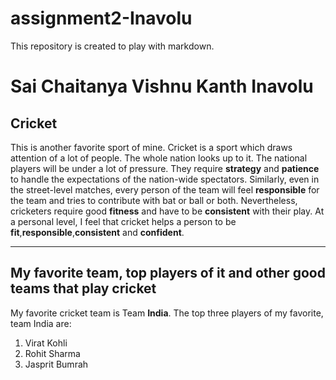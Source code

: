 # assignment2-Inavolu
This repository is created to play with markdown.

# Sai Chaitanya Vishnu Kanth Inavolu
## Cricket
This is another favorite sport of mine. Cricket is a sport which draws attention of a lot of people. The whole nation looks up to it. The national players will be under a lot of pressure. They require **strategy** and **patience** to handle the expectations of the nation-wide spectators. Similarly, even in the street-level matches, every person of the team will feel **responsible** for the team and tries to contribute with bat or ball or both. Nevertheless, cricketers require good **fitness** and have to be **consistent** with their play. At a personal level, I feel that cricket helps a person to be **fit**,**responsible**,**consistent** and **confident**.

---
## My favorite team, top players of it and other good teams that play cricket
My favorite cricket team is Team **India**.
The top three players of my favorite, team India are:
1. Virat Kohli
2. Rohit Sharma
3. Jasprit Bumrah